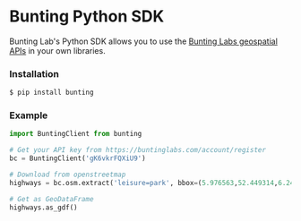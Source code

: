 # Bunting Python SDK

Bunting Lab's Python SDK allows you to use the [Bunting Labs geospatial APIs](https://docs.buntinglabs.com/introduction) in your own libraries.

### Installation

```sh
$ pip install bunting
```

### Example

```py
import BuntingClient from bunting

# Get your API key from https://buntinglabs.com/account/register
bc = BuntingClient('gK6vkrFQXiU9')

# Download from openstreetmap
highways = bc.osm.extract('leisure=park', bbox=(5.976563,52.449314,6.245728,52.562995))

# Get as GeoDataFrame
highways.as_gdf()
```
